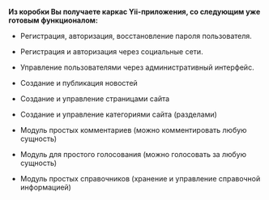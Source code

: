 **Из коробки Вы получаете каркас Yii-приложения, со следующим уже готовым функционалом:**

* Регистрация, авторизация, восстановление пароля пользователя.
* Регистрация и авторизация через социальные сети.
* Управление пользователями через административный интерфейс.

* Создание и публикация новостей
* Создание и управление страницами сайта
* Создание и управление категориями сайта (разделами)
* Модуль простых комментариев (можно комментировать любую сущность)
* Модуль для простого голосования (можно голосовать за любую сущность)
* Модуль простых справочников (хранение и управление справочной информацией)